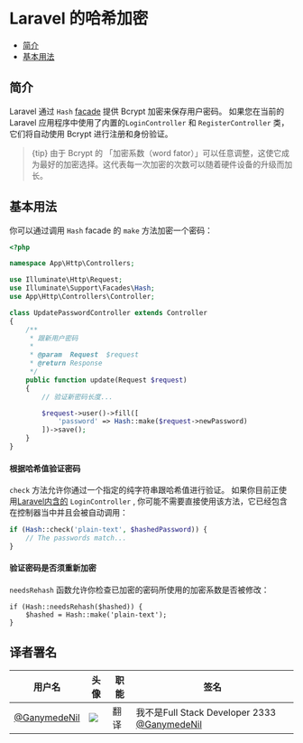 # Laravel 的哈希加密

- [简介](#introduction)
- [基本用法](#basic-usage)

<a name="introduction"></a>
## 简介

Laravel 通过 `Hash` [facade](/docs/{{version}}/facades) 提供 Bcrypt 加密来保存用户密码。 如果您在当前的 Laravel 应用程序中使用了内置的`LoginController` 和 `RegisterController` 类，它们将自动使用 Bcrypt 进行注册和身份验证。

> {tip} 由于 Bcrypt 的 「加密系数（word fator）」可以任意调整，这使它成为最好的加密选择。这代表每一次加密的次数可以随着硬件设备的升级而加长。

<a name="basic-usage"></a>
## 基本用法

你可以通过调用 `Hash` facade 的 `make` 方法加密一个密码：


```php
<?php

namespace App\Http\Controllers;

use Illuminate\Http\Request;
use Illuminate\Support\Facades\Hash;
use App\Http\Controllers\Controller;

class UpdatePasswordController extends Controller
{
    /**
     * 跟新用户密码
     *
     * @param  Request  $request
     * @return Response
     */
    public function update(Request $request)
    {
        // 验证新密码长度...

        $request->user()->fill([
            'password' => Hash::make($request->newPassword)
        ])->save();
    }
}
```

#### 根据哈希值验证密码

`check` 方法允许你通过一个指定的纯字符串跟哈希值进行验证。 如果你目前正使用[Laravel内含的](/docs/{{version}}/authentication) `LoginController` , 你可能不需要直接使用该方法，它已经包含在控制器当中并且会被自动调用：

```php
if (Hash::check('plain-text', $hashedPassword)) {
    // The passwords match...
}
```

#### 验证密码是否须重新加密

`needsRehash` 函数允许你检查已加密的密码所使用的加密系数是否被修改：

    if (Hash::needsRehash($hashed)) {
        $hashed = Hash::make('plain-text');
    }
## 译者署名
| 用户名                                      | 头像                                       | 职能   | 签名                                       |
| ---------------------------------------- | ---------------------------------------- | ---- | ---------------------------------------- |
| [@GanymedeNil](https://github.com/GanymedeNil) | <img class="avatar-66 rm-style" src="https://dn-phphub.qbox.me/uploads/avatars/6859_1487055454.jpg?imageView2/1/w/100/h/100"> | 翻译   | 我不是Full Stack Developer 2333  [@GanymedeNil](http://weibo.com/jinhongyang) |
